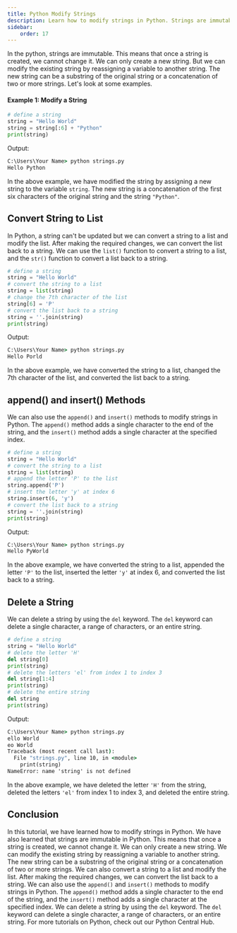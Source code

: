 ```yaml
---
title: Python Modify Strings
description: Learn how to modify strings in Python. Strings are immutable in Python. This means that once a string is created, we cannot change it. We can only create a new string.
sidebar: 
    order: 17
---
```


In the python, strings are immutable. This means that once a string is created, we cannot change it. We can only create a new string.
But we can modify the existing string by reassigning a variable to another string. The new string can be a substring of the original string or a concatenation of two or more strings. Let's look at some examples.

#### Example 1: Modify a String

```python title="strings.py" showLineNumbers{1} {3}
# define a string
string = "Hello World"
string = string[:6] + "Python"
print(string)
```

Output:

```cmd title="command" showLineNumbers{1} {2}
C:\Users\Your Name> python strings.py
Hello Python
```

In the above example, we have modified the string by assigning a new string to the variable `string`. The new string is a concatenation of the first six characters of the original string and the string `"Python"`.

## Convert String to List

In Python, a string can't be updated but we can convert a string to a list and modify the list. After making the required changes, we can convert the list back to a string. We can use the `list()` function to convert a string to a list, and the `str()` function to convert a list back to a string.


```python title="strings.py" showLineNumbers{1} {4,6,8}
# define a string
string = "Hello World"
# convert the string to a list
string = list(string)
# change the 7th character of the list
string[6] = 'P'
# convert the list back to a string
string = ''.join(string)
print(string)
```

Output:

```cmd title="command" showLineNumbers{1} {2}
C:\Users\Your Name> python strings.py
Hello Porld
```

In the above example, we have converted the string to a list, changed the 7th character of the list, and converted the list back to a string.

## append() and insert() Methods

We can also use the `append()` and `insert()` methods to modify strings in Python. The `append()` method adds a single character to the end of the string, and the `insert()` method adds a single character at the specified index.


```python title="strings.py" showLineNumbers{1} {4,6,8,10}
# define a string
string = "Hello World"
# convert the string to a list
string = list(string)
# append the letter 'P' to the list
string.append('P')
# insert the letter 'y' at index 6
string.insert(6, 'y')
# convert the list back to a string
string = ''.join(string)
print(string)
```

Output:

```cmd title="command" showLineNumbers{1} {2}
C:\Users\Your Name> python strings.py
Hello PyWorld
```

In the above example, we have converted the string to a list, appended the letter `'P'` to the list, inserted the letter `'y'` at index 6, and converted the list back to a string.

## Delete a String

We can delete a string by using the `del` keyword. The `del` keyword can delete a single character, a range of characters, or an entire string.

```python title="strings.py" showLineNumbers{1} {4, 7, 10}
# define a string
string = "Hello World"
# delete the letter 'H'
del string[0]
print(string)
# delete the letters 'el' from index 1 to index 3
del string[1:4]
print(string)
# delete the entire string
del string
print(string)
```

Output:

```cmd title="command" showLineNumbers{1} {2-7}
C:\Users\Your Name> python strings.py
ello World
eo World
Traceback (most recent call last):
  File "strings.py", line 10, in <module>
    print(string)
NameError: name 'string' is not defined
```

In the above example, we have deleted the letter `'H'` from the string, deleted the letters `'el'` from index 1 to index 3, and deleted the entire string.

## Conclusion
In this tutorial, we have learned how to modify strings in Python. We have also learned that strings are immutable in Python. This means that once a string is created, we cannot change it. We can only create a new string. We can modify the existing string by reassigning a variable to another string. The new string can be a substring of the original string or a concatenation of two or more strings. We can also convert a string to a list and modify the list. After making the required changes, we can convert the list back to a string. We can also use the `append()` and `insert()` methods to modify strings in Python. The `append()` method adds a single character to the end of the string, and the `insert()` method adds a single character at the specified index. We can delete a string by using the `del` keyword. The `del` keyword can delete a single character, a range of characters, or an entire string. For more tutorials on Python, check out our Python Central Hub.